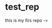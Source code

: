 # test_rep
this is my firs repo 
-=



















































































































































